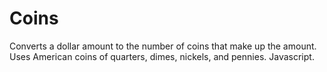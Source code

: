 # Coins
Converts a dollar amount to the number of coins that make up the amount. Uses American coins of quarters, dimes, nickels, and pennies.  Javascript.